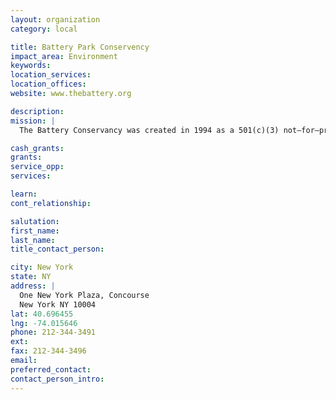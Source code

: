 ```yaml
---
layout: organization
category: local

title: Battery Park Conservency
impact_area: Environment
keywords: 
location_services: 
location_offices: 
website: www.thebattery.org

description: 
mission: |
  The Battery Conservancy was created in 1994 as a 501(c)(3) not–for–profit educational corporation to rebuild and revitalize the Battery and Castle Clinton National Monument, the park’s major landmark. The Conservancy spearheads the improvement efforts in partnership on City, State and Federal Levels, and with its private donors.

cash_grants: 
grants: 
service_opp: 
services: 

learn: 
cont_relationship: 

salutation: 
first_name: 
last_name: 
title_contact_person: 

city: New York
state: NY
address: |
  One New York Plaza, Concourse  
  New York NY 10004
lat: 40.696455
lng: -74.015646
phone: 212-344-3491
ext: 
fax: 212-344-3496
email: 
preferred_contact: 
contact_person_intro: 
---
```

